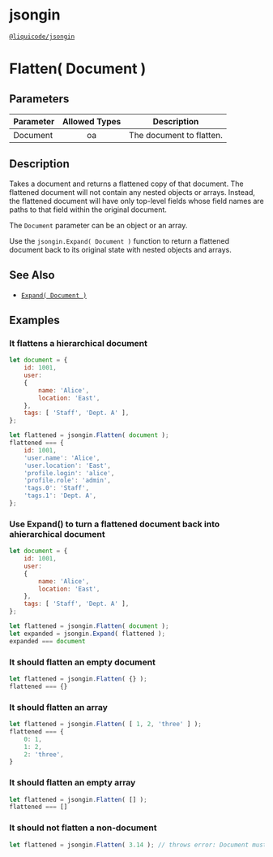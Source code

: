# jsongin
[`@liquicode/jsongin`](https://github.com/liquicode/jsongin)


# Flatten( Document )


## Parameters

| **Parameter** | **Allowed Types** | **Description**                          |
|---------------|:-----------------:|------------------------------------------|
| Document      |        oa         | The document to flatten.                 |


## Description

Takes a document and returns a flattened copy of that document.
The flattened document will not contain any nested objects or arrays.
Instead, the flattened document will have only top-level fields whose field names are paths
  to that field within the original document.

The `Document` parameter can be an object or an array.

Use the `jsongin.Expand( Document )` function to return a flattened document back to its
  original state with nested objects and arrays.


## See Also

- [`Expand( Document )`](./Expand.md)


## Examples


### It flattens a hierarchical document
```js
let document = {
	id: 1001,
	user:
	{
		name: 'Alice',
		location: 'East',
	},
	tags: [ 'Staff', 'Dept. A' ],
};

let flattened = jsongin.Flatten( document );
flattened === {
	id: 1001,
	'user.name': 'Alice',
	'user.location': 'East',
	'profile.login': 'alice',
	'profile.role': 'admin',
	'tags.0': 'Staff',
	'tags.1': 'Dept. A',
};
```

### Use Expand() to turn a flattened document back into ahierarchical document
```js
let document = {
	id: 1001,
	user:
	{
		name: 'Alice',
		location: 'East',
	},
	tags: [ 'Staff', 'Dept. A' ],
};

let flattened = jsongin.Flatten( document );
let expanded = jsongin.Expand( flattened );
expanded === document
```

### It should flatten an empty document
```js
let flattened = jsongin.Flatten( {} );
flattened === {}
```

### It should flatten an array
```js
let flattened = jsongin.Flatten( [ 1, 2, 'three' ] );
flattened === {
	0: 1,
	1: 2,
	2: 'three',
}
```

### It should flatten an empty array
```js
let flattened = jsongin.Flatten( [] );
flattened === []
```

### It should not flatten a non-document
```js
let flattened = jsongin.Flatten( 3.14 ); // throws error: Document must be an object or array.
```

